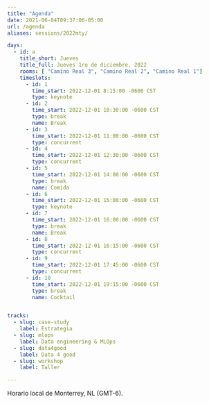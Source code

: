 ```yaml
---
title: "Agenda"
date: 2021-06-04T09:37:06-05:00
url: /agenda
aliases: sessions/2022mty/

days: 
  - id: a
    title_short: Jueves
    title_full: Jueves 1ro de diciembre, 2022
    rooms: [ "Camino Real 3", "Camino Real 2", "Camino Real 1"]
    timeslots: 
      - id: 1
        time_start: 2022-12-01 8:15:00 -0600 CST
        type: keynote
      - id: 2
        time_start: 2022-12-01 10:30:00 -0600 CST
        type: break
        name: Break
      - id: 3
        time_start: 2022-12-01 11:00:00 -0600 CST
        type: concurrent
      - id: 4
        time_start: 2022-12-01 12:30:00 -0600 CST
        type: concurrent
      - id: 5
        time_start: 2022-12-01 14:00:00 -0600 CST
        type: break
        name: Comida
      - id: 6
        time_start: 2022-12-01 15:00:00 -0600 CST
        type: keynote
      - id: 7
        time_start: 2022-12-01 16:00:00 -0600 CST
        type: break
        name: Break
      - id: 8
        time_start: 2022-12-01 16:15:00 -0600 CST
        type: concurrent
      - id: 9
        time_start: 2022-12-01 17:45:00 -0600 CST
        type: concurrent
      - id: 10
        time_start: 2022-12-01 19:15:00 -0600 CST
        type: break
        name: Cocktail


tracks:
  - slug: case-study
    label: Estrategia
  - slug: mlops
    label: Data engineering & MLOps 
  - slug: data4good
    label: Data 4 good  
  - slug: workshop
    label: Taller

---
```



<p>Horario local de Monterrey, NL (GMT-6).</p>
